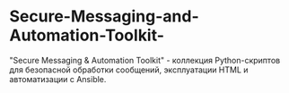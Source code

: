 # Secure-Messaging-and-Automation-Toolkit-
"Secure Messaging &amp; Automation Toolkit" - коллекция Python-скриптов для безопасной обработки сообщений, эксплуатации HTML и автоматизации с Ansible.
